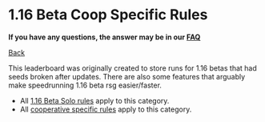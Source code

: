 # 1.16 Beta Coop Specific Rules

**If you have any questions, the answer may be in our
[FAQ](https://www.speedrun.com/mcbe/thread/vdv9t)**

[Back](../README.md)

This leaderboard was originally created to store runs for 1.16 betas that had
seeds broken after updates. There are also some features that arguably make
speedrunning 1.16 beta rsg easier/faster.

* All [1.16 Beta Solo rules](./beta.md) apply to this category.
* All [cooperative specific rules](../coop/README.md) apply to this category.
